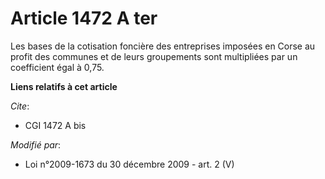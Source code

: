# Article 1472 A ter

Les bases de la cotisation foncière des entreprises imposées en Corse au profit des communes et de leurs groupements sont
multipliées par un coefficient égal à 0,75.

**Liens relatifs à cet article**

_Cite_:

  - CGI 1472 A bis

_Modifié par_:

  - Loi n°2009-1673 du 30 décembre 2009 - art. 2 (V)
